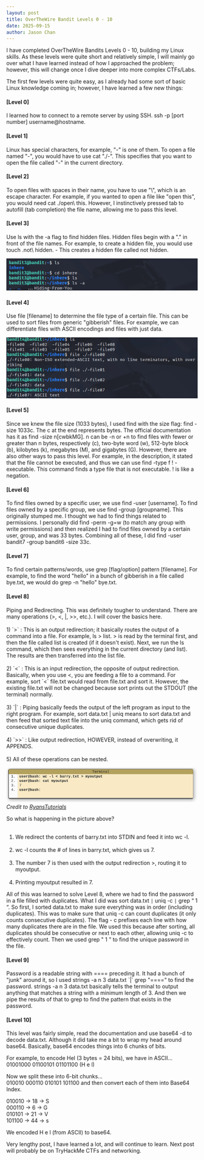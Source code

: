 ```yaml
---
layout: post
title: OverTheWire Bandit Levels 0 - 10
date: 2025-09-15
author: Jason Chan
---
```


I have completed OverTheWire Bandits Levels 0 - 10, building my Linux skills. As these levels were quite short and relatively simple, I will mainly go over what I have learned instead of how I approached the problem; however, this will change once I dive deeper into more complex CTFs/Labs. <br>

The first few levels were quite easy, as I already had some sort of basic Linux knowledge coming in; however, I have learned a few new things:

<h4>[Level 0]</h4> I learned how to connect to a remote server by using SSH. ssh -p [port number] username@hostname. 

<h4>[Level 1]</h4> Linux has special characters, for example, "-" is one of them. To open a file named "-", you would have to use cat "./-". This specifies that you want to open the file called "-" in the current directory.

<h4>[Level 2]</h4> To open files with spaces in their name, you have to use "\", which is an escape character. For example, if you wanted to open a file like "open this", you would need cat ./open\ this. However, I instinctively pressed tab to autofill (tab completion) the file name, allowing me to pass this level.

<h4>[Level 3]</h4> Use ls with the -a flag to find hidden files. Hidden files begin with a "." in front of the file names. For example, to create a hidden file, you would use touch .not\ hidden. - This creates a hidden file called not hidden.

![Hidden Example](/images/HiddenExample.png)

<h4>[Level 4]</h4> Use file [filename] to determine the file type of a certain file. This can be used to sort files from generic "gibberish" files. For example, we can differentiate files with ASCII encodings and files with just data.

![File Example](/images/FileExample.png)

<h4>[Level 5]</h4> Since we knew the file size (1033 bytes), I used find with the size flag: find -size 1033c. The c at the end represents bytes. The official documentation has it as find -size n[cwbkMG]. n can be -n or +n to find files with fewer or greater than n bytes, respectively (c), two-byte word (w), 512-byte block (b), kilobytes (k), megabytes (M), and gigabytes (G). However, there are also other ways to pass this level. For example, in the description, it stated that the file cannot be executed, and thus we can use find -type f ! -executable. This command finds a type file that is not executable. ! is like a negation.

<h4>[Level 6]</h4> To find files owned by a specific user, we use find -user [username]. To find files owned by a specific group, we use find -group [groupname]. This originally stumped me. I thought we had to find things related to permissions. I personally did find -perm -g=w (to match any group with write permissions) and then realized I had to find files owned by a certain user, group, and was 33 bytes. Combining all of these, I did find -user bandit7 -group bandit6 -size 33c.

<h4>[Level 7]</h4> To find certain patterns/words, use grep [flag/option] pattern [filename]. For example, to find the word "hello" in a bunch of gibberish in a file called bye.txt, we would do grep -n "hello" bye.txt.

<h4>[Level 8]</h4> Piping and Redirecting. This was definitely tougher to understand. There are many operations (>, <, |, >>, etc.). I will cover the basics here. <br> <br>
1) `>` : This is an output redirection; it basically routes the output of a command into a file. For example, ls > list. > is read by the terminal first, and then the file called list is created (if it doesn't exist). Next, we run the ls command, which then sees everything in the current directory (and list). The results are then transferred into the list file. <br> <br>
2) `<` : This is an input redirection, the opposite of output redirection. Basically, when you use <, you are feeding a file to a command. For example, sort `<` file.txt would read from file.txt and sort it. However, the existing file.txt will not be changed because sort prints out the STDOUT (the terminal) normally. <br> <br>
3) `|` : Piping basically feeds the output of the left program as input to the right program. For example, sort data.txt | uniq means to sort data.txt and then feed that sorted text file into the uniq command, which gets rid of consecutive unique duplicates. <br> <br>
4) `>>` : Like output redirection, HOWEVER, instead of overwriting, it APPENDS. <br> <br>
5) All of these operations can be nested.

![Nested Example](/images/nestedExample.png) <br>
*Credit to [RyansTutorials](https://ryanstutorials.net/linuxtutorial/piping.php)*

So what is happening in the picture above? <br> <br>
1) We redirect the contents of barry.txt into STDIN and feed it into wc -l. <br> <br>
2) wc -l counts the # of lines in barry.txt, which gives us 7. <br> <br>
3) The number 7 is then used with the output redirection >, routing it to myoutput. <br> <br>
4) Printing myoutput resulted in 7. <br>

All of this was learned to solve Level 8, where we had to find the password in a file filled with duplicates. What I did was sort data.txt `|` uniq -c `|` grep “ 1 “. So first, I sorted data.txt to make sure everything was in order (including duplicates). This was to make sure that uniq -c can count duplicates (it only counts consecutive duplicates). The flag - c prefixes each line with how many duplicates there are in the file. We used this because after sorting, all duplicates should be consecutive or next to each other, allowing uniq -c to effectively count. Then we used grep " 1 " to find the unique password in the file.

<h4>[Level 9]</h4> Password is a readable string with ==== preceding it. It had a bunch of "junk" around it, so I used strings -a n 3 data.txt `|` grep "====" to find the password. strings -a n 3 data.txt basically tells the terminal to output anything that matches a string with a minimum length of 3. And then we pipe the results of that to grep to find the pattern that exists in the password.

<h4>[Level 10]</h4> This level was fairly simple, read the documentation and use base64 -d to decode data.txt. Although it did take me a bit to wrap my head around base64. Basically, base64 encodes things into 6 chunks of bits.

For example, to encode Hel (3 bytes = 24 bits), we have in ASCII...
01001000 01100101 01101100 (H e l)

Now we split these into 6-bit chunks... <br>
010010 000110 010101 101100 and then convert each of them into Base64 Index. <br>

010010 -> 18 -> S <br>
000110 -> 6 -> G <br>
010101 -> 21 -> V <br>
101100 -> 44 -> s <br>

We encoded H e l (from ASCII) to base64.

Very lengthy post, I have learned a lot, and will continue to learn. Next post will probably be on TryHackMe CTFs and networking.




